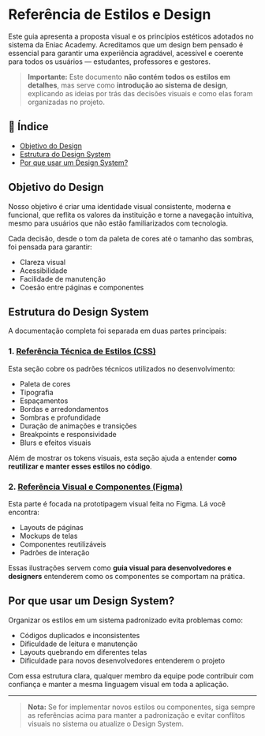 # Referência de Estilos e Design

Este guia apresenta a proposta visual e os princípios estéticos adotados no sistema da Eniac Academy. Acreditamos que um design bem pensado é essencial para garantir uma experiência agradável, acessível e coerente para todos os usuários — estudantes, professores e gestores.

> **Importante:** Este documento **não contém todos os estilos em detalhes**, mas serve como **introdução ao sistema de design**, explicando as ideias por trás das decisões visuais e como elas foram organizadas no projeto.

## 📌 Índice

- [Objetivo do Design](#objetivo-do-design)
- [Estrutura do Design System](#️estrutura-do-design-system)
- [Por que usar um Design System?](#por-que-usar-um-desing-system?)

## Objetivo do Design

Nosso objetivo é criar uma identidade visual consistente, moderna e funcional, que reflita os valores da instituição e torne a navegação intuitiva, mesmo para usuários que não estão familiarizados com tecnologia.

Cada decisão, desde o tom da paleta de cores até o tamanho das sombras, foi pensada para garantir:

- Clareza visual
- Acessibilidade
- Facilidade de manutenção
- Coesão entre páginas e componentes

## Estrutura do Design System

A documentação completa foi separada em duas partes principais:

### 1. [Referência Técnica de Estilos (CSS)](./styles.md)

Esta seção cobre os padrões técnicos utilizados no desenvolvimento:

- Paleta de cores
- Tipografia
- Espaçamentos
- Bordas e arredondamentos
- Sombras e profundidade
- Duração de animações e transições
- Breakpoints e responsividade
- Blurs e efeitos visuais

Além de mostrar os tokens visuais, esta seção ajuda a entender **como reutilizar e manter esses estilos no código**.

### 2. [Referência Visual e Componentes (Figma)](https://www.figma.com/design/mvDXzi6gJPiA434dEtittX/ENIAC-Academy-%E2%80%A2-Interfaces-%E2%80%A2-P%C3%BAblico?node-id=0-1&t=qk2w0MRUJiLf70Pt-1)

Esta parte é focada na prototipagem visual feita no Figma. Lá você encontra:

- Layouts de páginas
- Mockups de telas
- Componentes reutilizáveis
- Padrões de interação

Essas ilustrações servem como **guia visual para desenvolvedores e designers** entenderem como os componentes se comportam na prática.

## Por que usar um Design System?

Organizar os estilos em um sistema padronizado evita problemas como:

- Códigos duplicados e inconsistentes
- Dificuldade de leitura e manutenção
- Layouts quebrando em diferentes telas
- Dificuldade para novos desenvolvedores entenderem o projeto

Com essa estrutura clara, qualquer membro da equipe pode contribuir com confiança e manter a mesma linguagem visual em toda a aplicação.

---

> **Nota:** Se for implementar novos estilos ou componentes, siga sempre as referências acima para manter a padronização e evitar conflitos visuais no sistema ou atualize o Design System.
